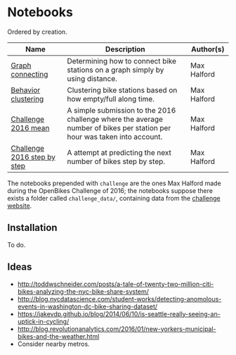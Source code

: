 # Notebooks

Ordered by creation.

| Name                                          | Description                                                                   | Author(s)   |
|-----------------------------------------------|-------------------------------------------------------------------------------|-------------|
| [Graph connecting](graph_connecting.ipynb)    | Determining how to connect bike stations on a graph simply by using distance. | Max Halford |
| [Behavior clustering](behavior_clustering.ipynb) | Clustering bike stations based on how empty/full along time.                  | Max Halford |
| [Challenge 2016 mean](challenge_2016_mean.ipynb)    | A simple submission to the 2016 challenge where the average number of bikes per station per hour was taken into account. | Max Halford |
| [Challenge 2016 step by step](challenge_2016_step_by_step.ipynb) | A attempt at predicting the next number of bikes step by step.                  | Max Halford |

The notebooks prepended with `challenge` are the ones Max Halford made during the OpenBikes Challenge of 2016; the notebooks suppose there exists a folder called `challenge_data/`, containing data from the [challenge website](http://challenge.openbikes.co/).

## Installation

To do.

## Ideas

- http://toddwschneider.com/posts/a-tale-of-twenty-two-million-citi-bikes-analyzing-the-nyc-bike-share-system/
- http://blog.nycdatascience.com/student-works/detecting-anomolous-events-in-washington-dc-bike-sharing-dataset/
- https://jakevdp.github.io/blog/2014/06/10/is-seattle-really-seeing-an-uptick-in-cycling/
- http://blog.revolutionanalytics.com/2016/01/new-yorkers-municipal-bikes-and-the-weather.html
- Consider nearby metros.
